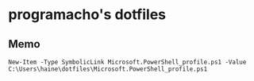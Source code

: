 # programacho's dotfiles
## Memo
```
New-Item -Type SymbolicLink Microsoft.PowerShell_profile.ps1 -Value C:\Users\haine\dotfiles\Microsoft.PowerShell_profile.ps1
```

